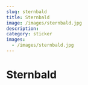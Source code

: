 ```yaml
---
slug: sternbald
title: Sternbald
image: /images/sternbald.jpg
description:
category: sticker
images:
  - /images/sternbald.jpg
---
```


# Sternbald
